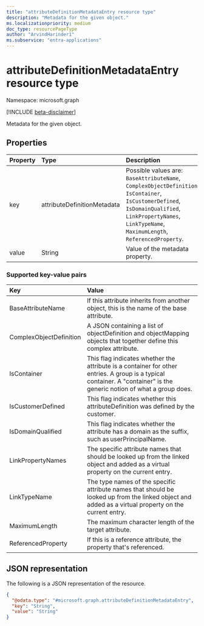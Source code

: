 ```yaml
---
title: "attributeDefinitionMetadataEntry resource type"
description: "Metadata for the given object."
ms.localizationpriority: medium
doc_type: resourcePageType
author: "ArvindHarinder1"
ms.subservice: "entra-applications"
---
```


# attributeDefinitionMetadataEntry resource type

Namespace: microsoft.graph

[!INCLUDE [beta-disclaimer](../../includes/beta-disclaimer.md)]

Metadata for the given object.

## Properties
| Property       | Type    |Description|
|:---------------|:--------|:----------|
|key|attributeDefinitionMetadata|Possible values are: `BaseAttributeName`, `ComplexObjectDefinition`, `IsContainer`, `IsCustomerDefined`, `IsDomainQualified`, `LinkPropertyNames`, `LinkTypeName`, `MaximumLength`, `ReferencedProperty`. |
|value|String|Value of the metadata property.|

### Supported key-value pairs
| Key       |Value|
|:---------------|:----------|
|BaseAttributeName| If this attribute inherits from another object, this is the name of the base attribute.|
|ComplexObjectDefinition | A JSON containing a list of objectDefinition and objectMapping objects that together define this complex attribute.  |
|IsContainer |This flag indicates whether the attribute is a container for other entries. A group is a typical container. A "container" is the generic notion of what a group does. |
|IsCustomerDefined |This flag indicates whether this attributeDefinition was defined by the customer. |
|IsDomainQualified |This flag indicates whether the attribute has a domain as the suffix, such as userPrincipalName. |
|LinkPropertyNames  |The specific attribute names that should be looked up from the linked object and added as a virtual property on the current entry. |
|LinkTypeName |The type names of the specific attribute names that should be looked up from the linked object and added as a virtual property on the current entry.  |
|MaximumLength  |The maximum character length of the target attribute. |
|ReferencedProperty  |If this is a reference attribute, the property that's referenced.  |

## JSON representation

The following is a JSON representation of the resource.
<!-- {
  "blockType": "resource",
  "@odata.type": "microsoft.graph.attributeDefinitionMetadataEntry"
}
-->
``` json
{
  "@odata.type": "#microsoft.graph.attributeDefinitionMetadataEntry",
  "key": "String",
  "value": "String"
}
```

<!-- uuid: 8fcb5dbc-d5aa-4681-8e31-b001d5168d79
2015-10-25 14:57:30 UTC -->
<!--
{
  "type": "#page.annotation",
  "description": "metadataEntry resource",
  "keywords": "",
  "section": "documentation",
  "tocPath": "",
  "suppressions": []
}
-->



